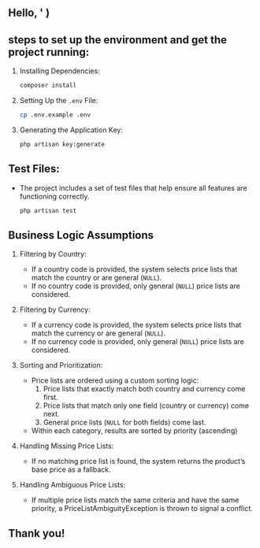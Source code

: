 ## Hello, ' )

## steps to set up the environment and get the project running:

1. Installing Dependencies:
      ```bash
      composer install
      ```

2. Setting Up the `.env` File:
      ```bash
      cp .env.example .env
      ```

3. Generating the Application Key:
      ```bash
      php artisan key:generate
      ```

## Test Files:

- The project includes a set of test files that help ensure all features are functioning correctly.
  ```bash
  php artisan test
  ```

## Business Logic Assumptions

1. Filtering by Country:
    - If a country code is provided, the system selects price lists that match the country or are general (`NULL`).
    - If no country code is provided, only general (`NULL`) price lists are considered.

2. Filtering by Currency:
    - If a currency code is provided, the system selects price lists that match the currency or are general (`NULL`).
    - If no currency code is provided, only general (`NULL`) price lists are considered.

3. Sorting and Prioritization:
    - Price lists are ordered using a custom sorting logic:
        1. Price lists that exactly match both country and currency come first.
        2. Price lists that match only one field (country or currency) come next.
        3. General price lists (`NULL` for both fields) come last.
    - Within each category, results are sorted by priority (ascending) 

4. Handling Missing Price Lists:
    - If no matching price list is found, the system returns the product’s base price as a fallback.

5. Handling Ambiguous Price Lists:
    - If multiple price lists match the same criteria and have the same priority, a PriceListAmbiguityException is
      thrown to signal a conflict.

## Thank you!
